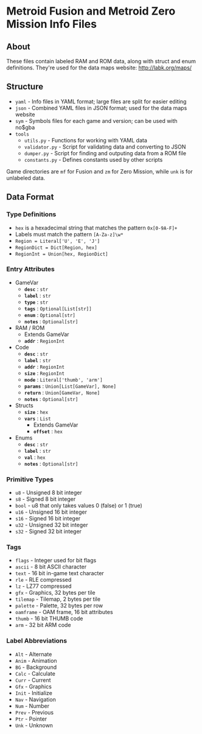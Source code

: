 # Metroid Fusion and Metroid Zero Mission Info Files

## About
These files contain labeled RAM and ROM data, along with struct and enum definitions. They're used for the data maps website: http://labk.org/maps/

## Structure
- `yaml` - Info files in YAML format; large files are split for easier editing
- `json` - Combined YAML files in JSON format; used for the data maps website
- `sym` - Symbols files for each game and version; can be used with no$gba
- `tools`
  - `utils.py` - Functions for working with YAML data
  - `validator.py` - Script for validating data and converting to JSON
  - `dumper.py` - Script for finding and outputing data from a ROM file
  - `constants.py` - Defines constants used by other scripts

Game directories are `mf` for Fusion and `zm` for Zero Mission, while `unk` is for unlabeled data.

## Data Format

### Type Definitions

- `hex` is a hexadecimal string that matches the pattern `0x[0-9A-F]+`
- Labels must match the pattern `[A-Za-z]\w*`
- `Region = Literal['U', 'E', 'J']`
- `RegionDict = Dict[Region, hex]`
- `RegionInt = Union[hex, RegionDict]`

### Entry Attributes

- GameVar
  - **`desc`** : `str`
  - **`label`** : `str`
  - **`type`** : `str`
  - **`tags`** : `Optional[List[str]]`
  - **`enum`** : `Optional[str]`
  - **`notes`** : `Optional[str]`
- RAM / ROM
  - Extends GameVar
  - **`addr`** : `RegionInt`
- Code
  - **`desc`** : `str`
  - **`label`** : `str`
  - **`addr`** : `RegionInt`
  - **`size`** : `RegionInt`
  - **`mode`** : `Literal['thumb', 'arm']`
  - **`params`** : `Union[List[GameVar], None]`
  - **`return`** : `Union[GameVar, None]`
  - **`notes`** : `Optional[str]`
- Structs
  - **`size`** : `hex`
  - **`vars`** : `List`
    - Extends GameVar
    - **`offset`** : `hex`
- Enums
  - **`desc`** : `str`
  - **`label`** : `str`
  - **`val`** : `hex`
  - **`notes`** : `Optional[str]`

### Primitive Types
- `u8` - Unsigned 8 bit integer
- `s8` - Signed 8 bit integer
- `bool` - u8 that only takes values 0 (false) or 1 (true)
- `u16` - Unsigned 16 bit integer
- `s16` - Signed 16 bit integer
- `u32` - Unsigned 32 bit integer
- `s32` - Signed 32 bit integer

### Tags
- `flags` - Integer used for bit flags
- `ascii` - 8 bit ASCII character
- `text` - 16 bit in-game text character
- `rle` - RLE compressed
- `lz` - LZ77 compressed
- `gfx` - Graphics, 32 bytes per tile
- `tilemap` - Tilemap, 2 bytes per tile
- `palette` - Palette, 32 bytes per row
- `oamframe` - OAM frame, 16 bit attributes
- `thumb` - 16 bit THUMB code
- `arm` - 32 bit ARM code

### Label Abbreviations
- `Alt` - Alternate
- `Anim` - Animation
- `BG` - Background
- `Calc` - Calculate
- `Curr` - Current
- `Gfx` - Graphics
- `Init` - Initialize
- `Nav` - Navigation
- `Num` - Number
- `Prev` - Previous
- `Ptr` - Pointer
- `Unk` - Unknown

